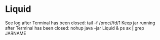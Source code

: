 # Liquid

See log after Terminal has been closed: tail -f /proc/<pid>/fd/1
Keep jar running after Terminal has been closed: nohup java -jar Liquid &
  ps ax | grep JARNAME
